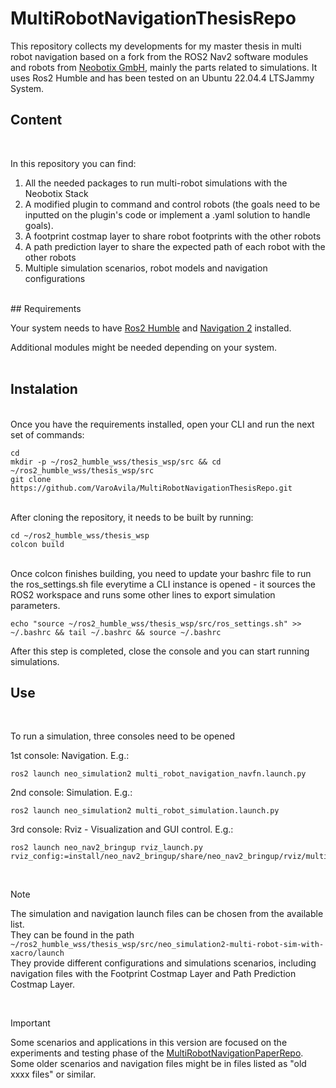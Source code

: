 # MultiRobotNavigationThesisRepo
This repository collects my developments for my master thesis in multi robot navigation based on a fork from the ROS2 Nav2 software modules and robots from [Neobotix GmbH](https://github.com/neobotix/), mainly the parts related to simulations. It uses Ros2 Humble and has been tested on an Ubuntu 22.04.4 LTSJammy System.
<br>

## Content
<br>

In this repository you can find:
1. All the needed packages to run multi-robot simulations with the Neobotix Stack 
2. A modified plugin to command and control robots (the goals need to be inputted on the plugin's code or implement a .yaml solution to handle goals).
3. A footprint costmap layer to share robot footprints with the other robots
4. A path prediction layer to share the expected path of each robot with the other robots
5. Multiple simulation scenarios, robot models and navigation configurations
<br>
## Requirements

Your system needs to have [Ros2 Humble](https://docs.ros.org/en/humble/Installation.html) and [Navigation 2](https://docs.nav2.org/getting_started/index.html) installed.

Additional modules might be needed depending on your system. 
<br>
<br>
## Instalation
<br>
Once you have the requirements installed, open your CLI and run the next set of commands:

```
cd
mkdir -p ~/ros2_humble_wss/thesis_wsp/src && cd ~/ros2_humble_wss/thesis_wsp/src
git clone https://github.com/VaroAvila/MultiRobotNavigationThesisRepo.git
```
<br>
After cloning the repository, it needs to be built by running:

```
cd ~/ros2_humble_wss/thesis_wsp
colcon build
```
<br>
Once colcon finishes building, you need to update your bashrc file to run the ros_settings.sh file everytime a CLI instance is opened - it sources the ROS2 workspace and runs some other lines to export simulation parameters. 
<br>

```
echo "source ~/ros2_humble_wss/thesis_wsp/src/ros_settings.sh" >> ~/.bashrc && tail ~/.bashrc && source ~/.bashrc
```

After this step is completed, close the console and you can start running simulations.
<br>

## Use
<br>

To run a simulation, three consoles need to be opened
<br>

1st console: Navigation. E.g.:
```
ros2 launch neo_simulation2 multi_robot_navigation_navfn.launch.py
```
2nd console: Simulation. E.g.:
```
ros2 launch neo_simulation2 multi_robot_simulation.launch.py
```
3rd console: Rviz - Visualization and GUI control. E.g.:
```
ros2 launch neo_nav2_bringup rviz_launch.py rviz_config:=install/neo_nav2_bringup/share/neo_nav2_bringup/rviz/multi_robot.rviz"
```
<br>

> [!NOTE]
> The simulation and navigation launch files can be chosen from the available list. <br>
> They can be found in the path ```~/ros2_humble_wss/thesis_wsp/src/neo_simulation2-multi-robot-sim-with-xacro/launch``` <br>
> They provide different configurations and simulations scenarios, including navigation files with the Footprint Costmap Layer and Path Prediction Costmap Layer.
> 
<br>

> [!IMPORTANT]
> Some scenarios and applications in this version are focused on the experiments and testing phase of the [MultiRobotNavigationPaperRepo](https://github.com/VaroAvila/MultiRobotNavigationPaperRepo/tree/main). <br>
> Some older scenarios and navigation files might be in files listed as "old xxxx files" or similar.






